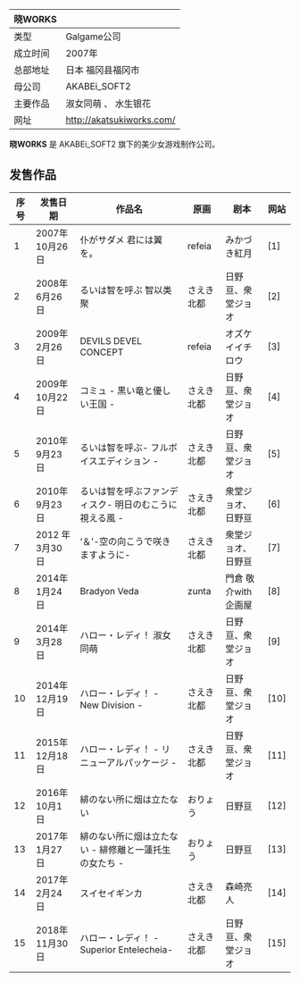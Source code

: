 |  晓WORKS  ||
|---|---|
|类型  |  Galgame公司   |
|成立时间  |  2007年   |
|总部地址  |  日本  福冈县福冈市   |
|母公司  |  AKABEi_SOFT2   |
|主要作品  |  淑女同萌  、  水生银花   |
|网址  |  http://akatsukiworks.com/   |
  
**晓WORKS** 是  AKABEi_SOFT2  旗下的美少女游戏制作公司。

##  发售作品

|  序号  |  发售日期  |  作品名  |  原画  |  剧本  |  网站   
---|---|---|---|---|---  
1  |  2007年10月26日  |  仆がサダメ 君には翼を。  |  refeia  |  みかづき紅月  |  [1]   
2  |  2008年6月26日  |  るいは智を呼ぶ  智以类聚  |  さえき北都  |  日野亘、衆堂ジョオ  |  [2]   
3  |  2009年2月26日  |  DEVILS DEVEL CONCEPT  |  refeia  |  オズケイイチロウ  |  [3]   
4  |  2009年10月22日  |  コミュ - 黒い竜と優しい王国 -  |  さえき北都  |  日野亘、衆堂ジョオ  |  [4]   
5  |  2010年9月23日  |  るいは智を呼ぶ- フルボイスエディション -  |  さえき北都  |  日野亘、衆堂ジョオ  |  [5]   
6  |  2010年9月23日  |  るいは智を呼ぶファンディスク- 明日のむこうに視える風 -  |  さえき北都  |  衆堂ジョオ、日野亘  |  [6]   
7  |  2012 年3月30日  |  ‘＆’-空の向こうで咲きますように-  |  さえき北都  |  衆堂ジョオ、日野亘  |  [7]   
8  |  2014年1月24日  |  Bradyon Veda  |  zunta  |  門倉 敬介with企画屋  |  [8]   
9  |  2014年3月28日  |  ハロー・レディ！  淑女同萌  |  さえき北都  |  日野亘、衆堂ジョオ  |  [9]   
10  |  2014年12月19日  |  ハロー・レディ！ - New Division -  |  さえき北都  |  日野亘、衆堂ジョオ  |  [10]   
11  |  2015年12月18日  |  ハロー・レディ！ - リニューアルパッケージ -  |  さえき北都  |  日野亘、衆堂ジョオ  |  [11]   
12  |  2016年10月1日  |  緋のない所に烟は立たない  |  おりょう  |  日野亘  |  [12]   
13  |  2017年1月27日  |  緋のない所に烟は立たない - 緋修離と一蓮托生の女たち -  |  おりょう  |  日野亘  |  [13]   
14  |  2017年2月24日  |  スイセイギンカ  |  さえき北都  |  森崎亮人  |  [14]   
15  |  2018年11月30日  |  ハロー・レディ！ -Superior Entelecheia-  |  さえき北都  |  日野亘、衆堂ジョオ  |  [15]   
  